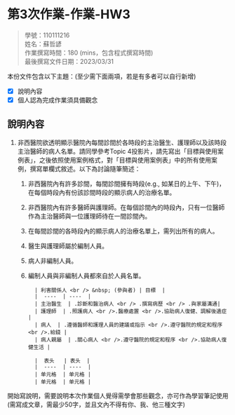# 第3次作業-作業-HW3
>
>學號：110111216
><br />
>姓名：蘇哲諺
><br />
>作業撰寫時間：180 (mins，包含程式撰寫時間)
><br />
>最後撰寫文件日期：2023/03/31
>

本份文件包含以下主題：(至少需下面兩項，若是有多者可以自行新增)
- [x] 說明內容
- [x] 個人認為完成作業須具備觀念

## 說明內容

1. 非西醫院欲透明顯示醫院內每間診間於各時段的主治醫生、護理師以及該時段主治醫師的病人名單。請同學參考Topic 4投影片，請先寫出「目標與使用案例表」，之後依照使用案例格式，對「目標與使用案例表」中的所有使用案例，撰寫單欄式敘述。以下為討論隨筆簡述：

   1. 非西醫院內有許多診間，每間診間擁有時段(e.g., 如某日的上午、下午)，在每個時段內有份該診間時段的顯示病人的治療名單。
   2. 非西醫院內有許多醫師與護理師。在每個診間內的時段內，只有一位醫師作為主治醫師與一位護理師待在一間診間內。
   3. 在每間診間的各時段內的顯示病人的治療名單上，需列出所有的病人。
   4. 醫生與護理師屬於編制人員。
   5. 病人非編制人員。
   6. 編制人員與非編制人員都來自於人員名單。

            | 利害關係人 <br /> &nbsp; (參與者) | 目標  |
            |  ----  | ----  |
            | 主治醫生  | .診斷和醫治病人 <br /> .撰寫病歷 <br /> .與家屬溝通|
            | 護理師  | .照護病人 <br />.醫療處置 <br />.協助病人復健、調解後遺症 |
            | 病人  | .遵循醫師和護理人員的建議或指示 <br />.遵守醫院的規定和程序 <br />.給錢 |
            | 病人親屬  | .關心病人 <br />.遵守醫院的規定和程序 <br />.協助病人復健生活 |

            |  表头   | 表头  |
            |  ----  | ----  |
            | 单元格  | 单元格 |
            | 单元格  | 单元格 |



開始寫說明，需要說明本次作業個人覺得需學會那些觀念，亦可作為學習筆記使用 (需寫成文章，需最少50字，並且文內不得有你、我、他三種文字)